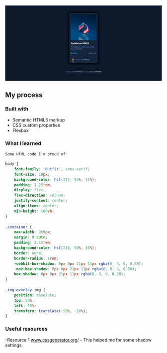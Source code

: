 ![Design preview for the NFT preview card component coding challenge](./design/desktop-design.jpg)

## My process

### Built with

- Semantic HTML5 markup
- CSS custom properties
- Flexbox

### What I learned


```html
Some HTML code I'm proud of
```

```css
body {
    font-family: 'Outfit', sans-serif;
    font-size: 18px;
    background-color: hsl(217, 54%, 11%);
    padding: 1.25rem;
    display: flex;
    flex-direction: column;
    justify-content: center;
    align-items: center;
    min-height: 100vh;
}

.container {
    max-width: 350px;
    margin: 0 auto;
    padding: 1.15rem;
    background-color: hsl(216, 50%, 16%);
    border: none;
    border-radius: 1rem;
    -webkit-box-shadow: 0px 0px 21px 11px rgba(0, 0, 0, 0.88);
    -moz-box-shadow: 0px 0px 21px 11px rgba(0, 0, 0, 0.88);
    box-shadow: 0px 0px 21px 11px rgba(0, 0, 0, 0.88);
}

.img-overlay img {
    position: absolute;
    top: 50%;
    left: 50%;
    transform: translate(-50%, -50%);
}
```

### Useful resources

-Resource 1 www.cssgenerator.org/ - This helped me for some shadow settings.
